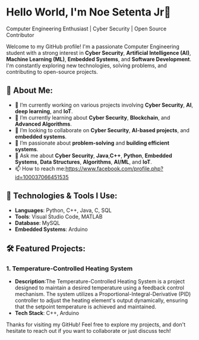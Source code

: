# Hello World, I'm Noe  Setenta Jr👋
Computer Engineering Enthusiast | Cyber Security | Open Source Contributor

Welcome to my GitHub profile! I'm a passionate Computer Engineering student  with a strong interest in **Cyber Security**, **Artificial Intelligence (AI)**, **Machine Learning (ML)**, **Embedded Systems**, and **Software Development**. I'm constantly exploring new technologies, solving problems, and contributing to open-source projects.

## 🚀 About Me:
- 🔭 I’m currently working on various projects involving **Cyber Security**, **AI**, **deep learning**, and **IoT**.
- 🌱 I’m currently learning about **Cyber Security**, **Blockchain**, and **Advanced Algorithms**.
- 👯 I’m looking to collaborate on **Cyber Security**, **AI-based projects**, and **embedded systems**.
- 🤔 I’m passionate about **problem-solving** and **building efficient systems**.
- 💬 Ask me about **Cyber Security**, **Java**,**C++**, **Python**, **Embedded Systems**, **Data Structures**, **Algorithms**, **AI/ML**, and **IoT**.
- 📫 How to reach me:https://www.facebook.com/profile.php?id=100037066451535

## 🔧 Technologies & Tools I Use:
- **Languages**: Python, C++, Java, C, SQL
- **Tools**:  Visual Studio Code, MATLAB
- **Database**: MySQL
- **Embedded Systems**: Arduino


## 🛠️ Featured Projects:
### 1. **Temperature-Controlled Heating System**
   - **Description**:The Temperature-Controlled Heating System is a project designed to maintain a desired temperature using a feedback control mechanism. The system utilizes a Proportional-Integral-Derivative (PID) controller to adjust the heating element's output dynamically, ensuring that the setpoint temperature is achieved and maintained.
   - **Tech Stack**: C++, Arduino 

Thanks for visiting my GitHub! Feel free to explore my projects, and don't hesitate to reach out if you want to collaborate or just discuss tech!

